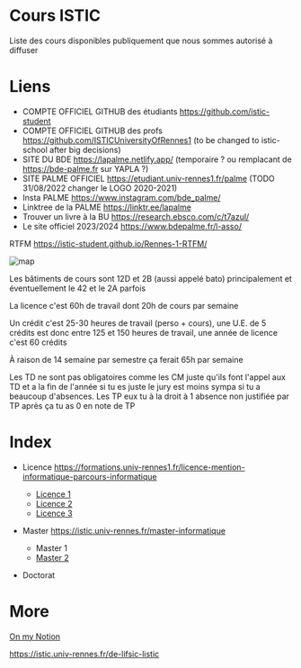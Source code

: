 # Cours ISTIC

Liste des cours disponibles publiquement que nous sommes autorisé à diffuser

# Liens

* COMPTE OFFICIEL GITHUB des étudiants https://github.com/istic-student 
* COMPTE OFFICIEL GITHUB des profs https://github.com/ISTICUniversityOfRennes1 (to be changed to istic-school after big decisions) 
* SITE DU BDE https://lapalme.netlify.app/ (temporaire ? ou remplacant de https://bde-palme.fr sur YAPLA ?)
* SITE PALME OFFICIEL https://etudiant.univ-rennes1.fr/palme (TODO 31/08/2022 changer le LOGO 2020-2021)
* Insta PALME https://www.instagram.com/bde_palme/
* Linktree de la PALME https://linktr.ee/lapalme
* Trouver un livre à la BU https://research.ebsco.com/c/t7azul/
* Le site officiel 2023/2024 https://www.bdepalme.fr/l-asso/

RTFM https://istic-student.github.io/Rennes-1-RTFM/

![map](map.png)

Les bâtiments de cours sont 12D et 2B (aussi appelé bato) principalement et éventuellement le 42 et le 2A parfois

La licence c'est 60h de travail dont 20h de cours par semaine

Un crédit c'est 25-30 heures de travail (perso + cours), une U.E. de 5 crédits est donc entre 125 et 150 heures de travail, une année de licence c'est 60 crédits

À raison de 14 semaine par semestre ça ferait 65h par semaine

Les TD ne sont pas obligatoires comme les CM juste qu'ils font l'appel aux TD et a la fin de l'année si tu es juste le jury est moins sympa si tu a beaucoup d'absences.  Les TP eux tu à la droit à 1 absence non justifiée par TP après ça tu as 0 en note de TP

# Index

- Licence https://formations.univ-rennes1.fr/licence-mention-informatique-parcours-informatique

  - [Licence 1](L1.md)
  - [Licence 2](L2.md)
  - [Licence 3](L3.md)

- Master https://istic.univ-rennes.fr/master-informatique

  - Master 1
  - [Master 2](M2.md)

- Doctorat

# More

[On my Notion](https://codewithadude.notion.site/Universit-mes-tudes-universitaires-bb2afc9619484bb0a2d801f2b807036c?pvs=4)

https://istic.univ-rennes.fr/de-lifsic-listic
